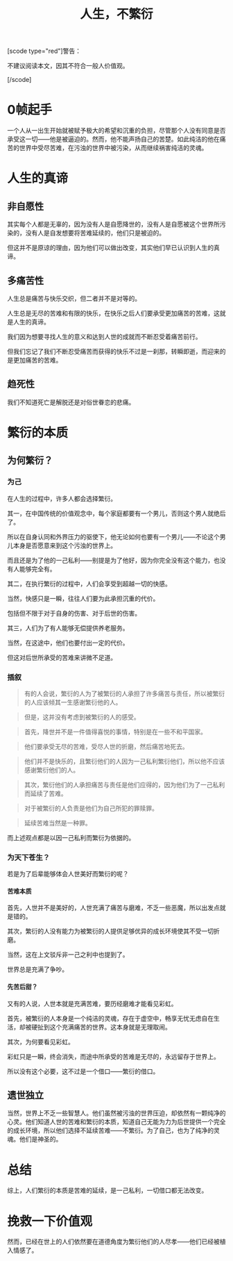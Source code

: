 ﻿---
published: 2025-01-25T15:20:00.000Z
title: 人生，不繁衍
slug: renshengbufanyan
description: scodetypered警告不建议阅读本文，因其不符合一般人
tags: [成长, 人生, 情感, 生活]
featured: false
draft: false
excerpt: scodetypered警告不建议阅读本文，因其不符合一般人价值观。scode0帧起手一个人从一出生开始就被赋予极大的希望和沉重的负担，尽管那个人没有同意是否承受这一切他是被逼迫的。然而，他不能声扬自
---

[scode type="red"]警告：

不建议阅读本文，因其不符合一般人价值观。

[/scode]



# 0帧起手

一个人从一出生开始就被赋予极大的希望和沉重的负担，尽管那个人没有同意是否承受这一切——他是被逼迫的。然而，他不能声扬自己的苦楚。如此纯洁的他在痛苦的世界中受尽苦难，在污浊的世界中被污染，从而继续祸害纯洁的灵魂。



# 人生的真谛

## 非自愿性

其实每个人都是无辜的，因为没有人是自愿降世的，没有人是自愿被这个世界所污染的，没有人是自发想要将苦难延续的，他们只是被迫的。



但这并不是原谅的理由，因为他们可以做出改变，其实他们早已认识到人生的真谛。



## 多痛苦性

人生总是痛苦与快乐交织，但二者并不是对等的。



人生总是无尽的苦难和有限的快乐，在快乐之后人们要承受更加痛苦的苦难，这就是人生的真谛。



我们因为想要寻找人生的意义和达到人世的成就而不断忍受着痛苦前行。



但我们忘记了我们不断忍受痛苦而获得的快乐不过是一刹那，转瞬即逝，而迎来的是更加痛苦的苦难。



## 趋死性

我们不知道死亡是解脱还是对俗世眷恋的悲痛。





# 繁衍的本质

## 为何繁衍？

### 为己

在人生的过程中，许多人都会选择繁衍。



其一，在中国传统的价值观念中，每个家庭都要有一个男儿，否则这个男人就绝后了。



所以在自身认同和外界压力的驱使下，他无论如何也要有一个男儿——不论这个男儿本身是否愿意来到这个污浊的世界上。



而且还是为了他的一己私利——别提是为了他好，因为你完全没有这个能力，也没有人能够完全有。



其二，在执行繁衍的过程中，人们会享受到超越一切的快感。



当然，快感只是一瞬，往往人们要为此承担沉重的代价。



包括但不限于对于自身的伤害、对于后世的伤害。



其三，人们为了有人能够无偿提供养老服务。



当然，在这途中，他们也要付出一定的代价。



但这对后世所承受的苦难来讲微不足道。



### 插叙



> 有的人会说，繁衍的人为了被繁衍的人承担了许多痛苦与责任，所以被繁衍的人应该倾其一生感谢繁衍他的人。

> 

> 但是，这并没有考虑到被繁衍的人的感受。

> 

> 首先，降世并不是一件值得喜悦的事情，特别是在一些不和平国家。

> 

> 他们要承受无尽的苦难，受尽人世的折磨，然后痛苦地死去。

> 

> 他们并不是快乐的，且繁衍他们的人因为一己私利繁衍他们，所以他不应该感谢繁衍他们的人。

> 

> 其次，繁衍他们的人承担痛苦与责任是他们应得的，因为他们为了一己私利而延续了苦难。

> 

> 对于被繁衍的人负责是他们为自己所犯的罪赎罪。

> 

> 延续苦难当然是一种罪。



而上述观点都是以因一己私利而繁衍为依据的。



### 为天下苍生？

若是为了后辈能够体会人世美好而繁衍的呢？



#### 苦难本质

首先，人世并不是美好的，人世充满了痛苦与磨难，不乏一些恶魔，所以出发点就是错的。



其次，繁衍的人没有能力为被繁衍的人提供足够优异的成长环境使其不受一切折磨。



当然，这在上文驳斥非一己之利中也提到了。



世界总是充满了争吵。



#### 先苦后甜？

又有的人说，人世本就是充满苦难，要历经磨难才能看见彩虹。



首先，被繁衍的人本身是一个纯洁的灵魂，存在于虚空中，畅享无忧无虑自在生活，却被硬扯到这个充满痛苦的世界。这本身就是无理取闹。



其次，为何要看见彩虹。



彩虹只是一瞬，终会消失，而途中所承受的苦难是无尽的，永远留存于世界上。



所以没有这个必要，这不过是一个借口——繁衍的借口。



## 遗世独立

当然，世界上不乏一些智慧人。他们虽然被污浊的世界压迫，却依然有一颗纯净的心灵。他们知道人世的苦难和繁衍的本质，知道自己无能为力为后世提供一个完全的成长环境，所以他们选择不延续苦难——不繁衍。为了自己，也为了纯净的灵魂。他们是神圣的。



# 总结

综上，人们繁衍的本质是苦难的延续，是一己私利，一切借口都无法改变。



# 挽救一下价值观

然而，已经在世上的人们依然要在道德角度为繁衍他们的人尽孝——他们已经被植入情感了。
